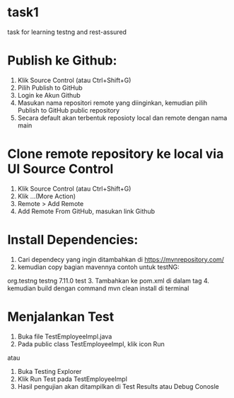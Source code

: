 # task1
task for learning testng and rest-assured

# Publish ke Github:
1. Klik Source Control (atau Ctrl+Shift+G)
2. Pilih Publish to GitHub
3. Login ke Akun Github
4. Masukan nama repositori remote yang diinginkan, kemudian pilih Publish to GitHub public repository
5. Secara default akan terbentuk reposioty local dan remote dengan nama main

# Clone remote repository ke local via UI Source Control
1. Klik Source Control (atau Ctrl+Shift+G)
2. Klik ...(More Action)
3. Remote > Add Remote
4. Add Remote From GitHub, masukan link Github

# Install Dependencies:
1. Cari dependecy yang ingin ditambahkan di https://mvnrepository.com/
2. kemudian copy bagian mavennya contoh untuk testNG:
<!-- https://mvnrepository.com/artifact/org.testng/testng -->
<dependency>
    <groupId>org.testng</groupId>
    <artifactId>testng</artifactId>
    <version>7.11.0</version>
    <scope>test</scope>
</dependency>
3. Tambahkan ke pom.xml di dalam tag <dependencies></dependencies>
4. kemudian build dengan command mvn clean install di terminal

# Menjalankan Test
1. Buka file TestEmployeeImpl.java
2. Pada public class TestEmployeeImpl, klik icon Run

atau
1. Buka Testing Explorer
2. Klik Run Test pada TestEmployeeImpl
3. Hasil pengujian akan ditampilkan di Test Results atau Debug Conosle



